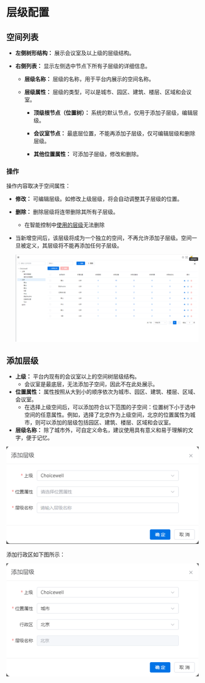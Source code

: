 # 层级配置
## 空间列表
- **左侧树形结构：** 展示会议室及以上级的层级结构。

- **右侧列表：** 显示左侧选中节点下所有子层级的详细信息。

  - **层级名称：** 层级的名称，用于平台内展示的空间名称。

  - **层级属性：** 层级的类型，可以是城市、园区、建筑、楼层、区域和会议室。

    - **顶级根节点（位置树）：** 系统的默认节点，仅用于添加子层级，编辑层级。

    - **会议室节点：** 最底层位置，不能再添加子层级，仅可编辑层级和删除层级。

    - **其他位置属性：** 可添加子层级，修改和删除。

      

      

### 操作

操作内容取决于空间属性：

- **修改：** 可编辑层级。如修改上级层级，将会自动调整其子层级的位置。

- **删除：** 删除层级将连带删除其所有子层级。
  - 在智能控制中[使用的层级](../smart/space/space.md)无法删除

- 当新增空间后，该层级将成为一个独立的空间，不再允许添加子层级。空间一旦被定义，其层级将不能再添加任何子层级。

  ![空间列表](../.vuepress/public/static/images/tenant/space_list.png)

  

## 添加层级
- **上级：** 平台内现有的会议室以上的空间树层级结构。
    - 会议室是最底层，无法添加子空间，因此不在此处展示。
- **位置属性：** 属性按照从大到小的顺序依次为城市、园区、建筑、楼层、区域、会议室。
    - 在选择上级空间后，可以添加符合以下范围的子空间：位置树下小于选中空间的任意属性。例如，选择了北京作为上级空间，北京的位置属性为城市，则可以添加的层级包括园区、建筑、楼层、区域和会议室。
- **层级名称：** 除了城市外，可自定义命名，建议使用具有意义和易于理解的文字，便于记忆。

![添加空间](../.vuepress/public/static/images/tenant/space_add.png)



添加行政区如下图所示：

![添加行政区](../.vuepress/public/static/images/tenant/space_city.png)



